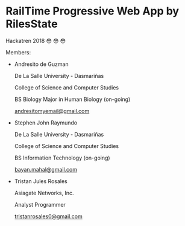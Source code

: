 # RailTime Progressive Web App by RilesState
Hackatren 2018 :flushed: :flushed: :flushed:

Members:

* Andresito de Guzman

    De La Salle University - Dasmariñas

    College of Science and Computer Studies

    BS Biology Major in Human Biology (on-going)

    andresitomyemail@gmail.com

* Stephen John Raymundo

    De La Salle University - Dasmariñas

    College of Science and Computer Studies

    BS Information Technology (on-going)

    bayan.mahal@gmail.com

* Tristan Jules Rosales

    Asiagate Networks, Inc.

    Analyst Programmer

    tristanrosales0@gmail.com

